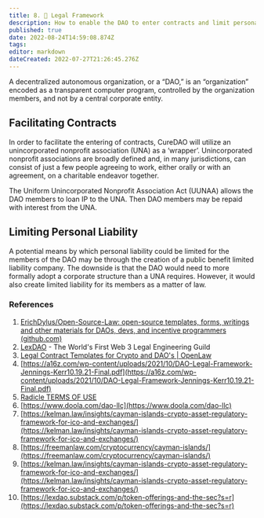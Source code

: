 ```yaml
---
title: 8. 📔 Legal Framework
description: How to enable the DAO to enter contracts and limit personal liability for DAO members.
published: true
date: 2022-08-24T14:59:08.874Z
tags: 
editor: markdown
dateCreated: 2022-07-27T21:26:45.276Z
---
```


A decentralized autonomous organization, or a “DAO,” is an “organization” encoded as a transparent computer program, controlled by the organization members, and not by a central corporate entity.

## Facilitating Contracts

In order to facilitate the entering of contracts, CureDAO will utilize an unincorporated nonprofit association (UNA) as a ‘wrapper’. Unincorporated nonprofit associations are broadly defined and, in many jurisdictions, can consist of just a few people agreeing to work, either orally or with an agreement, on a charitable endeavor together.

The Uniform Unincorporated Nonprofit Association Act (UUNAA) allows the DAO members to loan IP to the UNA. Then DAO members may be repaid with interest from the UNA.

## Limiting Personal Liability

A potential means by which personal liability could be limited for the members of the DAO may be through the creation of a public benefit limited liability company. The downside is that the DAO would need to more formally adopt a corporate structure than a UNA requires. However, it would also create limited liability for its members as a matter of law.

### References

1. [ErichDylus/Open-Source-Law: open-source templates, forms, writings and other materials for DAOs, devs, and incentive programmers (github.com)](https://github.com/ErichDylus/Open-Source-Law)
2. [LexDAO](https://www.lexdao.coop) - The World's First Web 3 Legal Engineering Guild
3. [Legal Contract Templates for Crypto and DAO's | OpenLaw](https://lib.openlaw.io/web/default/search/general)
4. [https://a16z.com/wp-content/uploads/2021/10/DAO-Legal-Framework-Jennings-Kerr10.19.21-Final.pdf](https://a16z.com/wp-content/uploads/2021/10/DAO-Legal-Framework-Jennings-Kerr10.19.21-Final.pdf)
5. [Radicle TERMS OF USE](https://radicle.xyz/terms.html)
6. [https://www.doola.com/dao-llc](https://www.doola.com/dao-llc)
7. [https://kelman.law/insights/cayman-islands-crypto-asset-regulatory-framework-for-ico-and-exchanges/](https://kelman.law/insights/cayman-islands-crypto-asset-regulatory-framework-for-ico-and-exchanges/)
8. [https://freemanlaw.com/cryptocurrency/cayman-islands/](https://freemanlaw.com/cryptocurrency/cayman-islands/)
9. [https://kelman.law/insights/cayman-islands-crypto-asset-regulatory-framework-for-ico-and-exchanges/](https://kelman.law/insights/cayman-islands-crypto-asset-regulatory-framework-for-ico-and-exchanges/)
10. [https://lexdao.substack.com/p/token-offerings-and-the-sec?s=r](https://lexdao.substack.com/p/token-offerings-and-the-sec?s=r)

